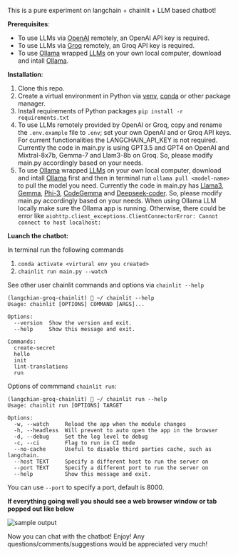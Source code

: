 This is a pure experiment on langchain + chainlit + LLM  based chatbot! 

**Prerequisites**:
* To use LLMs via [OpenAI](https://platform.openai.com/docs/models/overview) remotely, an OpenAI API key is required.
* To use LLMs via [Groq](https://wow.groq.com/) remotely, an Groq API key is required.
* To use [Ollama](https://ollama.com/) wrapped [LLMs](https://ollama.com/library) on your own local computer, download and intall [Ollama](https://ollama.com/download).

**Installation**:
1. Clone this repo. 
2. Create a virtual environment in Python via [venv](https://docs.python.org/3/library/venv.html), [conda](https://conda.io/projects/conda/en/latest/user-guide/getting-started.html) or other package manager.
3. Install requirements of Python packages
```pip install -r requirements.txt```
4. To use LLMs remotely provided by OpenAI or Groq, copy and rename the ```.env.example``` file to ```.env```; set your own OpenAI and or Groq API keys. For current functionalities the LANGCHAIN_API_KEY is not required. Currently the code in main.py is using GPT3.5 and GPT4 on OpenAI and Mixtral-8x7b, Gemma-7 and Llam3-8b on Groq. So, please modify main.py accordingly based on your needs.
5. To use [Ollama](https://ollama.com/) wrapped [LLMs](https://ollama.com/library) on your own local computer, download and intall [Ollama](https://ollama.com/download) first and then in terminal run ```ollama pull <model-name>``` to pull the model you need. Currently the code in main.py has [Llama3](https://ollama.com/library/llama3), [Gemma](https://ollama.com/library/gemma), [Phi-3](https://ollama.com/library/phi3), [CodeGemma](https://ollama.com/library/codegemma) and [Deepseek-coder](https://ollama.com/library/deepseek-coder). So, please modify main.py accordingly based on your needs. When using Ollama LLM locally make sure the Ollama app is running. Otherwise, there could be error like ```aiohttp.client_exceptions.ClientConnectorError: Cannot connect to host localhost:```
   
**Luanch the chatbot:**

In terminal run the following commands
1. ```conda activate <virtural env you created>```
2. ```chainlit run main.py --watch```
   
See other user chainlit commands and options via ```chainlit --help```
```
(langchian-groq-chainlit)  ~/ chainlit --help
Usage: chainlit [OPTIONS] COMMAND [ARGS]...

Options:
  --version  Show the version and exit.
  --help     Show this message and exit.

Commands:
  create-secret
  hello
  init
  lint-translations
  run
```
Options of commmand ```chainlit run```:
```
(langchian-groq-chainlit)  ~/ chainlit run --help
Usage: chainlit run [OPTIONS] TARGET

Options:
  -w, --watch     Reload the app when the module changes
  -h, --headless  Will prevent to auto open the app in the browser
  -d, --debug     Set the log level to debug
  -c, --ci        Flag to run in CI mode
  --no-cache      Useful to disable third parties cache, such as langchain.
  --host TEXT     Specify a different host to run the server on
  --port TEXT     Specify a different port to run the server on
  --help          Show this message and exit.
```
You can use ```--port``` to specify a port, default is 8000. 

**If everything going well you should see a web browser window or tab popped out like below**

![sample output](sample.png)

Now you can chat with the chatbot! Enjoy! Any questions/comments/suggestions would be appreciated very much!